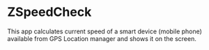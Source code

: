 # ZSpeedCheck

This app calculates current speed of a smart device (mobile phone) available from GPS Location manager and shows it on the screen.
